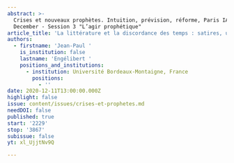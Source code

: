 ```yaml
---
abstract: >-
  Crises et nouveaux prophètes. Intuition, prévision, réforme, Paris IAS, 10-11
  December - Session 3 "L’agir prophétique"
article_title: 'La littérature et la discordance des temps : satires, utopies, apocalypses'
authors:
  - firstname: 'Jean-Paul '
    is_institution: false
    lastname: 'Engélibert '
    positions_and_institutions:
      - institution: Université Bordeaux-Montaigne, France
        positions:
          - ''
date: 2020-12-11T13:00:00.000Z
highlight: false
issue: content/issues/crises-et-prophetes.md
needDOI: false
published: true
start: '2229'
stop: '3867'
subissue: false
yt: xl_UjjtNv9Q

---
```

<Youtube yt="xl_UjjtNv9Q" caption="La littérature et la discordance des temps : satires, utopies, apocalypses" start="2229" stop="3867"></Youtube>
